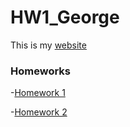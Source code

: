 # HW1_George
This is my [website](https://jg2268.github.io/HW_George/)


### Homeworks 
-[Homework 1](https://jg2268.github.io/HW_George/Homeworks/Homework_1/HW1_George.html)

-[Homework 2](https://jg2268.github.io/HW_George/Homeworks/Homework_2/hw2_george.html)
